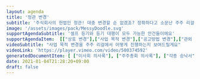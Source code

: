 ```yaml
---
layout: agenda
title: '정관 변경'
subtitle: '주식회사의 헌법인 정관! 대충 변경할 순 없겠죠? 정확하다고 소문난 주주 리걸에서 어떤 안건을 지원하는지 스크롤을 내려 확인해보세요.'
image: '/assets/images/pack/MessyDoodle.svg'
supportAgendaSubtitle: '셀프 등기와 등기 대행이 모두 가능한 안건들이에요'
supportAgendaItem:  [["상호 변경"],["사업 목적 변경"],["공고방법 변경"],["관외 본점 이전"], ["주식양도제한"], ["발행예정주식총수 변경"]]
videoSubtitle: "사업 목적 변경을 주주 리걸에서 어떻게 진행하는지 보여드릴게요"
videoLink: 'https://player.vimeo.com/video/500374592'
generatedDocumentItem: [ ["이사회 의사록"], ["주주총회 의사록"], ["각종 승낙서"], ["개인인감신고서"], ["인감카드 계속사용신청서"], ["공증위임장"], ["대표이사 확인서"]]
date: 2021-01-04T21:28:20+09:00
draft: false
---
```


